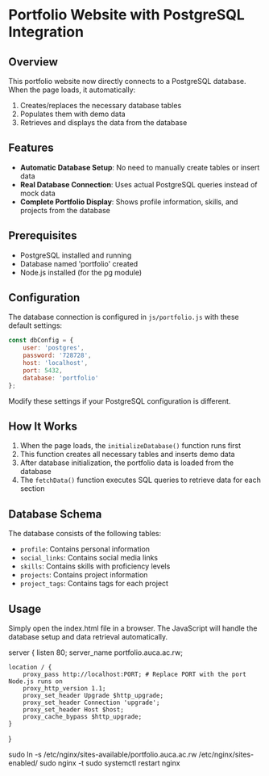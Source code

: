 # Portfolio Website with PostgreSQL Integration

## Overview
This portfolio website now directly connects to a PostgreSQL database. When the page loads, it automatically:
1. Creates/replaces the necessary database tables
2. Populates them with demo data
3. Retrieves and displays the data from the database

## Features
- **Automatic Database Setup**: No need to manually create tables or insert data
- **Real Database Connection**: Uses actual PostgreSQL queries instead of mock data
- **Complete Portfolio Display**: Shows profile information, skills, and projects from the database

## Prerequisites
- PostgreSQL installed and running
- Database named 'portfolio' created
- Node.js installed (for the pg module)

## Configuration
The database connection is configured in `js/portfolio.js` with these default settings:
```javascript
const dbConfig = {
    user: 'postgres',
    password: '728728',
    host: 'localhost',
    port: 5432,
    database: 'portfolio'
};
```

Modify these settings if your PostgreSQL configuration is different.

## How It Works
1. When the page loads, the `initializeDatabase()` function runs first
2. This function creates all necessary tables and inserts demo data
3. After database initialization, the portfolio data is loaded from the database
4. The `fetchData()` function executes SQL queries to retrieve data for each section

## Database Schema
The database consists of the following tables:
- `profile`: Contains personal information
- `social_links`: Contains social media links
- `skills`: Contains skills with proficiency levels
- `projects`: Contains project information
- `project_tags`: Contains tags for each project

## Usage
Simply open the index.html file in a browser. The JavaScript will handle the database setup and data retrieval automatically.



server {
    listen 80;
    server_name portfolio.auca.ac.rw;

    location / {
        proxy_pass http://localhost:PORT; # Replace PORT with the port Node.js runs on
        proxy_http_version 1.1;
        proxy_set_header Upgrade $http_upgrade;
        proxy_set_header Connection 'upgrade';
        proxy_set_header Host $host;
        proxy_cache_bypass $http_upgrade;
    }
}



sudo ln -s /etc/nginx/sites-available/portfolio.auca.ac.rw /etc/nginx/sites-enabled/
sudo nginx -t
sudo systemctl restart nginx



